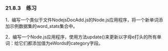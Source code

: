 ### 21.8.3　练习

1．编写一个类似于文件NodejsDocAdd.js的Node.js应用程序，将一个新单词添加示例数据集的word_stats集合中。

2．编写一个Node.js应用程序，使用方法update()来更新以字母e打头的所有单词：给它们都添加值为eWords的category字段。



